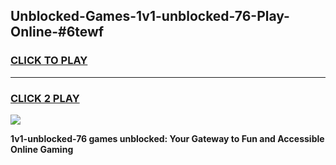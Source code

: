 
## Unblocked-Games-1v1-unblocked-76-Play-Online-#6tewf
<h3>
<a href="https://premium.freeplayer.one?title=1v1-unblocked-76&ref=27F">CLICK TO PLAY</a></h3>
<hr>

<h3>
<a href="https://premium.freeplayer.one?title=1v1-unblocked-76&ref=27F">CLICK 2 PLAY</a>
  
</h3>

<a href="https://premium.freeplayer.one?title=1v1-unblocked-76&ref=27F"><img src="https://clearcache.store/games.png"></a>


**1v1-unblocked-76 games unblocked: Your Gateway to Fun and Accessible Online Gaming**

